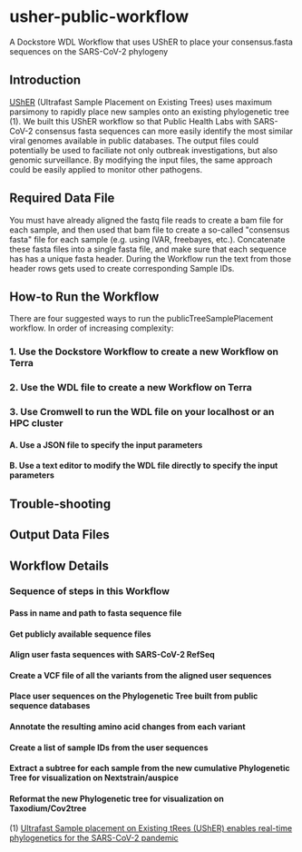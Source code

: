 # usher-public-workflow
A Dockstore WDL Workflow that uses UShER to place your consensus.fasta sequences on the SARS-CoV-2 phylogeny

## Introduction
[UShER](https://github.com/yatisht/usher) (Ultrafast Sample Placement on Existing Trees) uses maximum parsimony to rapidly place new samples onto an existing phylogenetic tree (1).  We built this UShER workflow so that Public Health Labs with SARS-CoV-2 consensus fasta sequences can more easily identify the most similar viral genomes available in public databases.  The output files could potentially be used to faciliate not only outbreak investigations, but also genomic surveillance.  By modifying the input files, the same approach could be easily applied to monitor other pathogens.
## Required Data File
You must have already aligned the fastq file reads to create a bam file for each sample, and then used that bam file to create a so-called "consensus fasta" file for each sample (e.g. using IVAR, freebayes, etc.).  Concatenate these fasta files into a single fasta file, and make sure that each sequence has has a unique fasta header.  During the Workflow run the text from those header rows gets used to create corresponding Sample IDs.
## How-to Run the Workflow
There are four suggested ways to run the publicTreeSamplePlacement workflow.  In order of increasing complexity:
### 1. Use the Dockstore Workflow to create a new Workflow on Terra
### 2. Use the WDL file to create a new Workflow on Terra
### 3. Use Cromwell to run the WDL file on your localhost or an HPC cluster
  #### A. Use a JSON file to specify the input parameters
  #### B. Use a text editor to modify the WDL file directly to specify the input parameters
## Trouble-shooting
## Output Data Files

## Workflow Details
### Sequence of steps in this Workflow
#### Pass in name and path to fasta sequence file
#### Get publicly available sequence files
#### Align user fasta sequences with SARS-CoV-2 RefSeq
#### Create a VCF file of all the variants from the aligned user sequences
#### Place user sequences on the Phylogenetic Tree built from public sequence databases
#### Annotate the resulting amino acid changes from each variant
#### Create a list of sample IDs from the user sequences
#### Extract a subtree for each sample from the new cumulative Phylogenetic Tree for visualization on Nextstrain/auspice
#### Reformat the new Phylogenetic tree for visualization on Taxodium/Cov2tree




(1) [Ultrafast Sample placement on Existing tRees (UShER) enables real-time phylogenetics for the SARS-CoV-2 pandemic](https://www.nature.com/articles/s41588-021-00862-7)
